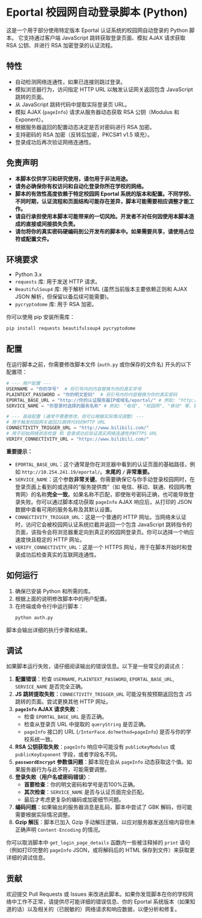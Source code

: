 # Eportal 校园网自动登录脚本 (Python)

这是一个用于部分使用特定版本 Eportal 认证系统的校园网自动登录的 Python 脚本。
它支持通过客户端 JavaScript 跳转获取登录页面、模拟 AJAX 请求获取 RSA 公钥、并进行 RSA 加密登录的认证流程。

## 特性

*   自动检测网络连通性，如果已连接则跳过登录。
*   模拟浏览器行为，访问指定 HTTP URL 以触发认证网关返回包含 JavaScript 跳转的页面。
*   从 JavaScript 跳转代码中提取实际登录页 URL。
*   模拟 AJAX (`pageInfo`) 请求从服务器动态获取 RSA 公钥（Modulus 和 Exponent）。
*   根据服务器返回的配置动态决定是否对密码进行 RSA 加密。
*   支持密码的 RSA 加密（反转后加密，PKCS#1 v1.5 填充）。
*   登录成功后再次验证网络连通性。

## 免责声明

*   **本脚本仅供学习和研究使用，请勿用于非法用途。**
*   **请务必确保你有权访问和自动化登录你所在学校的网络。**
*   **脚本的有效性高度依赖于特定校园网 Eportal 系统的版本和配置。不同学校、不同时期，认证流程和页面结构可能存在差异，脚本可能需要相应调整才能工作。**
*   **请自行承担使用本脚本可能带来的一切风险。开发者不对任何因使用本脚本造成的直接或间接损失负责。**
*   **请勿将你的真实密码硬编码到公开发布的脚本中。如果需要共享，请使用占位符或配置文件。**

## 环境要求

*   Python 3.x
*   `requests` 库: 用于发送 HTTP 请求。
*   `BeautifulSoup4` 库: 用于解析 HTML (虽然当前版本主要依赖正则和 AJAX JSON 解析，但保留以备后续可能需要)。
*   `pycryptodome` 库: 用于 RSA 加密。

你可以使用 pip 安装所需库：
```bash
pip install requests beautifulsoup4 pycryptodome
```

## 配置

在运行脚本之前，你需要修改脚本文件 (`auth.py` 或你保存的文件名) 开头的以下配置项：

```python
# --- 用户配置 ---
USERNAME = "你的学号"  # 将引号内的内容替换为你的真实学号
PLAINTEXT_PASSWORD = "你的明文密码"  # 将引号内的内容替换为你的真实密码
EPORTAL_BASE_URL = "http://你的认证服务器IP或域名/eportal/" # 例如: "http://10.0.0.55/eportal/"，必须以 / 结尾
SERVICE_NAME = "你登录时选择的服务名称" # 例如: "电信", "校园网", "移动" 等，需与认证页面完全一致

# --- 高级配置 (通常不需要修改，但可以根据实际情况调整) ---
# 用于触发校园网关返回JS跳转代码的HTTP URL
CONNECTIVITY_TRIGGER_URL = "http://www.bilibili.com/" 
# 用于初始网络状态检查 和 登录成功后验证真实网络连通性的HTTPS URL
VERIFY_CONNECTIVITY_URL = "https://www.bilibili.com/" 
```

**重要提示：**
*   `EPORTAL_BASE_URL`：这个通常是你在浏览器中看到的认证页面的基础路径，例如 `http://10.254.241.19/eportal/`。**末尾的 `/` 非常重要。**
*   `SERVICE_NAME`：这个参数**非常关键**。你需要确保它与你手动登录校园网时，在登录页面上看到的或选择的“服务提供商”（如 电信、移动、联通、校园网/教育网）的名称**完全一致**。如果名称不匹配，即使账号密码正确，也可能导致登录失败。你可以通过脚本成功获取 `pageInfo` AJAX 响应后，从打印的 JSON 数据中查看可用的服务名称及其默认设置。
*   `CONNECTIVITY_TRIGGER_URL`：这是一个普通的 HTTP 网址。当网络未认证时，访问它会被校园网认证系统拦截并返回一个包含 JavaScript 跳转指令的页面，该指令会将浏览器重定向到真正的校园网登录页。你可以选择一个响应速度快且稳定的 HTTP 网址。
*   `VERIFY_CONNECTIVITY_URL`：这是一个 HTTPS 网址，用于在脚本开始时和登录成功后检查真实的互联网连通性。

## 如何运行

1.  确保已安装 Python 和所需的库。
2.  根据上面的说明修改脚本中的用户配置。
3.  在终端或命令行中运行脚本：
    ```bash
    python auth.py
    ```

脚本会输出详细的执行步骤和结果。

## 调试

如果脚本运行失败，请仔细阅读输出的错误信息。以下是一些常见的调试点：

1.  **配置错误**：检查 `USERNAME`, `PLAINTEXT_PASSWORD`, `EPORTAL_BASE_URL`, `SERVICE_NAME` 是否完全正确。
2.  **JS 跳转提取失败**：`CONNECTIVITY_TRIGGER_URL` 可能没有按预期返回包含 JS 跳转的页面。尝试更换其他 HTTP 网址。
3.  **`pageInfo` AJAX 请求失败**：
    *   检查 `EPORTAL_BASE_URL` 是否正确。
    *   检查从登录页 URL 中提取的 `queryString` 是否正确。
    *   `pageInfo` 接口的 URL (`/InterFace.do?method=pageInfo`) 是否与你的学校系统一致。
4.  **RSA 公钥获取失败**：`pageInfo` 响应中可能没有 `publicKeyModulus` 或 `publicKeyExponent` 字段，或者字段名不同。
5.  **`passwordEncrypt` 参数值问题**：脚本现在会从 `pageInfo` 动态获取这个值。如果服务器行为与此不符，可能需要调整。
6.  **登录失败（用户名或密码错误）**：
    *   **首要检查**：你的明文密码和学号是否100%正确。
    *   **其次检查**：`SERVICE_NAME` 是否与认证页面完全匹配。
    *   最后才考虑更复杂的编码或加密细节问题。
7.  **编码问题**：如果输出的服务器消息是乱码，脚本中尝试了 GBK 解码，但可能需要根据实际情况调整。
8.  **Gzip 解压**：脚本已加入 Gzip 手动解压逻辑，以应对服务器发送压缩内容但未正确声明 `Content-Encoding` 的情况。

你可以取消脚本中 `get_login_page_details` 函数内一些被注释掉的 `print` 语句（例如打印完整的 `pageInfo` JSON，或将解码后的 HTML 保存到文件）来获取更详细的调试信息。

## 贡献

欢迎提交 Pull Requests 或 Issues 来改进此脚本。如果你发现脚本在你的学校网络中工作不正常，请提供尽可能详细的错误信息、你的 Eportal 系统版本（如果知道的话）以及相关的（已脱敏的）网络请求和响应数据，以便分析和修复。
